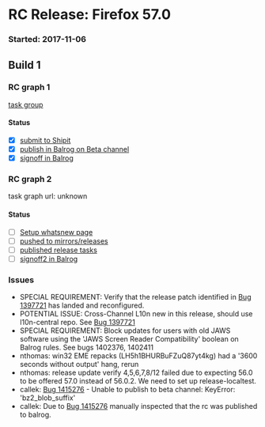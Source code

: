 # RC Release: Firefox 57.0

### Started: 2017-11-06

## Build 1

### RC graph 1
[task group](https://tools.taskcluster.net/push-inspector/#/C4u-oWlDRqSU3QIYaIFv6Q)

#### Status
- [x] [submit to Shipit](https://wiki.mozilla.org/Release:Release_Automation_on_Mercurial:Starting_a_Release#Submit_to_Ship_It)
- [x] [publish in Balrog on Beta channel](../how-tos/relpro.md#4-publish-release)
- [x] [signoff in Balrog](../how-tos/relpro.md#3-signoffs)

### RC graph 2
task graph url: unknown

#### Status
- [ ] [Setup whatsnew page](https://wiki.mozilla.org/Release:Release_Automation_on_Mercurial:Updates_through_Shipping#Set-up_whatsnew_page)
- [ ] [pushed to mirrors/releases](../how-tos/relpro.md#2-push-to-releases-dir-mirrors)
- [ ] [published release tasks](../how-tos/relpro.md#4-publish-release)
- [ ] [signoff2 in Balrog](../how-tos/relpro.md#3-signoffs)

### Issues
- SPECIAL REQUIREMENT: Verify that the release patch identified in [Bug 1397721](https://bugzilla.mozilla.org/show_bug.cgi?id=1397721#c17) has landed and reconfigured.
- POTENTIAL ISSUE: Cross-Channel L10n new in this release, should use l10n-central repo. See [Bug 1397721](https://bugzil.la/1397721)
- SPECIAL REQUIREMENT: Block updates for users with old JAWS software using the 'JAWS Screen Reader Compatibility' boolean on Balrog rules. See bugs 1402376, 1402411
- nthomas: win32 EME repacks (LH5h1BHURBuFZuQ87yt4kg) had a '3600 seconds without output' hang, rerun
- nthomas: release update verify 4,5,6,7,8/12 failed due to expecting 56.0 to be offered 57.0 instead of 56.0.2. We need to set up release-localtest.
- callek: [Bug 1415276](https://bugzil.la/1415276) - Unable to publish to beta channel: KeyError: 'bz2_blob_suffix'
- callek: Due to [Bug 1415276](https://bugzil.la/1415276) manually inspected that the rc was published to balrog.
